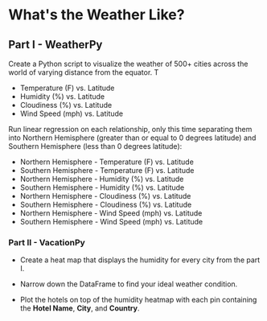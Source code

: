 # What's the Weather Like?

## Part I - WeatherPy

Create a Python script to visualize the weather of 500+ cities across the world of varying distance from the equator. T

* Temperature (F) vs. Latitude
* Humidity (%) vs. Latitude
* Cloudiness (%) vs. Latitude
* Wind Speed (mph) vs. Latitude

Run linear regression on each relationship, only this time separating them into Northern Hemisphere (greater than or equal to 0 degrees latitude) and Southern Hemisphere (less than 0 degrees latitude):

* Northern Hemisphere - Temperature (F) vs. Latitude
* Southern Hemisphere - Temperature (F) vs. Latitude
* Northern Hemisphere - Humidity (%) vs. Latitude
* Southern Hemisphere - Humidity (%) vs. Latitude
* Northern Hemisphere - Cloudiness (%) vs. Latitude
* Southern Hemisphere - Cloudiness (%) vs. Latitude
* Northern Hemisphere - Wind Speed (mph) vs. Latitude
* Southern Hemisphere - Wind Speed (mph) vs. Latitude

### Part II - VacationPy

* Create a heat map that displays the humidity for every city from the part I.

* Narrow down the DataFrame to find your ideal weather condition. 

* Plot the hotels on top of the humidity heatmap with each pin containing the **Hotel Name**, **City**, and **Country**.

